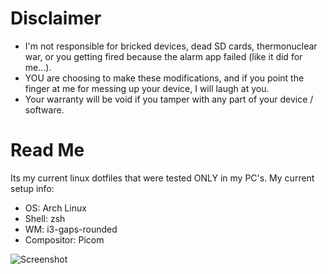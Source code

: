 # Disclaimer
* I'm not responsible for bricked devices, dead SD cards, thermonuclear war, or you getting fired because the alarm app failed (like it did for me...). 
* YOU are choosing to make these modifications, and if you point the finger at me for messing up your device, I will laugh at you. 
* Your warranty will be void if you tamper with any part of your device / software.

# Read Me

Its my current linux dotfiles that were tested ONLY in my PC's.
My current setup info:

* OS: Arch Linux
* Shell: zsh 
* WM: i3-gaps-rounded
* Compositor: Picom

![Screenshot](https://github.com/dartvader316/linux-setup/blob/master/screenshots/2020-02-10.jpg)

